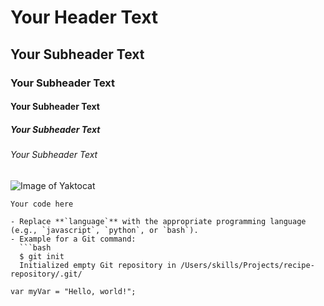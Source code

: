 # Your Header Text
## Your Subheader Text
### Your Subheader Text
#### Your Subheader Text
##### Your Subheader Text
###### Your Subheader Text

![Image of Yaktocat](https://octodex.github.com/images/yaktocat.png)

```language
Your code here

- Replace **`language`** with the appropriate programming language (e.g., `javascript`, `python`, or `bash`).
- Example for a Git command:
  ```bash
  $ git init
  Initialized empty Git repository in /Users/skills/Projects/recipe-repository/.git/

var myVar = "Hello, world!";
